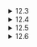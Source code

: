 <details>
  <summary>12.3</summary>

  According to the [reference](https://en.cppreference.com/w/cpp/container/map), STL maps are usually implemented as red-black trees, where keys are sorted and search, removal, and insertion operations have logarithmic complexity. Hash tables on the other hand perform those operations in constant time on average and in linear time in the worst cases. Since a hash table is basically 2-dimensional, it can be implemented as a double pointer to pairs (key, value). Additionally, the size of the table or the number of elements can be tracked as members of a `struct` that has the double pointer in it.

  If the the number of inputs is small, we could use a `std::vector` of tuples instead of a hash table, where the lookup can be done by `std::find_if()`, but if we don't care about the performance too much, we can just use `std::map`.
</details>

<details>
  <summary>12.4</summary>

  A virtual function is a method in a class definition declared with the keyword `virtual`, which can be overridden by subclasses during runtime unlike those without it.

  As I am not familiar with C++, I had to refer to the following [website](https://www.geeksforgeeks.org/virtual-functions-and-runtime-polymorphism-in-cpp/).
</details>

<details>
  <summary>12.5</summary>

  Deep copy is a means to copy an object by recursively replicating all the members and the objects they may refer to, while shallow copy only copies the members. They are different when the object has a dynamically allocated member. It is generally recommended to use deep copy in such a situation to avoid object members being changed by a shallowly copied object. However, we could still use shallow copy like when we train a neural network like a [Siamese network](https://en.wikipedia.org/wiki/Siamese_neural_network), where we would like to share the referenced dynamic object.
</details>

<details>
  <summary>12.6</summary>

  `volatile` is a type qualifier that tells the compiler not to do any optimization about the variable that could possibly change the behavior of the program. Specifically, without the declaration, the compiler might assume that the variable would never change though it could due to another thread accessing it or simply being a global variable that could be modified somewhere else, for example. Adding the `volatile` qualifier can prevent those potentially unexpected situations.

  Here I list some websites as references since I was not so familiar with C/C++. Good examples can be found there.

* <https://en.wikipedia.org/wiki/Volatile_(computer_programming)>
* <https://www.geeksforgeeks.org/understanding-volatile-qualifier-in-c/>
* <https://stackoverflow.com/questions/246127/why-is-volatile-needed-in-c>

</details>
